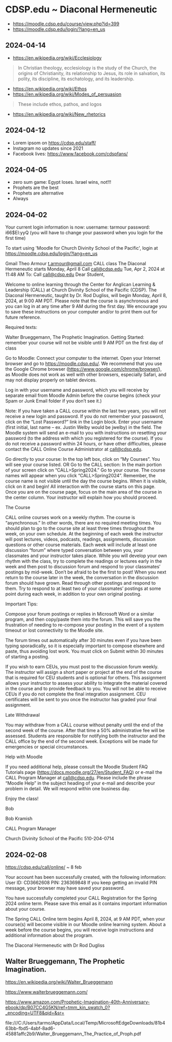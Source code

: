 # CDSP.edu ~ Diaconal Hermeneutic

* https://moodle.cdsp.edu/course/view.php?id=399
* https://moodle.cdsp.edu/login/?lang=en_us

## 2024-04-14

* https://en.wikipedia.org/wiki/Ecclesiology

>In Christian theology, ecclesiology is the study of the Church, the origins of Christianity, its relationship to Jesus, its role in salvation, its polity, its discipline, its eschatology, and its leadership.

* https://en.wikipedia.org/wiki/Ethos
* https://en.wikipedia.org/wiki/Modes_of_persuasion
> These include ethos, pathos, and logos
* https://en.wikipedia.org/wiki/New_rhetorics

## 2024-04-12

* Lorem ipsom on https://cdsp.edu/staff/
* Instagram no updates since 2021
* Facebook lives: https://www.facebook.com/cdspfans/

## 2024-04-05

* zero sum game: Egypt loses. Israel wins, not!!!
* Prophets are the best
* Prophets are alternative
* Always


## 2024-04-02

Your current login information is now:
username: tarmour
password: i66$EI:yyQ
(you will have to change your password
when you login for the first time)

To start using 'Moodle for Church Divinity School of the Pacific', login at
https://moodle.cdsp.edu/login/?lang=en_us


Gmail Theo Armour <t.armour@gmail.com>
CALL class The Diaconal Hermeneutic starts Monday, April 8
Call <call@cdsp.edu> Tue, Apr 2, 2024 at 11:48 AM
To: Call <call@cdsp.edu>
Dear Student,

Welcome to online learning through the Center for Anglican Learning & Leadership (CALL) at Church Divinity School of the Pacific (CDSP). The Diaconal Hermeneutic, taught by Dr. Rod Dugliss, will begin Monday, April 8, 2024, at 9:00 AM PDT. Please note that the course is asynchronous and you can log in at any time after 9 AM during the first day.
We encourage you to save these instructions on your computer and/or to print them out for future reference.

Required texts:

Walter Brueggemann, The Prophetic Imagination.
Getting Started: remember your course will not be visible until 9 AM PDT on the first day of class

Go to Moodle: Connect your computer to the internet. Open your Internet browser and go to https://moodle.cdsp.edu/. We recommend that you use the Google Chrome browser (https://www.google.com/chrome/browser/), as Moodle does not work as well with other browsers, especially Safari, and may not display properly on tablet devices.

Log in with your username and password, which you will receive by separate email from Moodle Admin before the course begins (check your Spam or Junk Email folder if you don’t see it.)

Note: If you have taken a CALL course within the last two years, you will not receive a new login and password.
If you do not remember your password, click on the “Lost Password?” link in the Login block. Enter your username (first initial, last name – ex. Justin Welby would be jwelby) in the field. The Moodle system will send an e-mail to you with instructions on resetting your password (to the address with which you registered for the course). If you do not receive a password within 24 hours, or have other difficulties, please contact the CALL Online Course Administrator at call@cdsp.edu.

Go directly to your course: In the top left box, click on “My Courses”. You will see your course listed.
OR Go to the CALL section: In the main portion of your screen click on “CALL>Spring2024.”
Go to your course. The course names will appear when you click “CALL>Spring2024”. Remember, the course name is not visible until the day the course begins. When it is visible, click on it and begin! All interaction with the course starts on this page. Once you are on the course page, focus on the main area of the course in the center column. Your instructor will explain how you should proceed.

The Course

CALL online courses work on a weekly rhythm. The course is “asynchronous.” In other words, there are no required meeting times. You should plan to go to the course site at least three times throughout the week, on your own schedule. At the beginning of each week the instructor will post lectures, videos, podcasts, readings, assignments, discussion questions or other course materials. Each week will include at least one discussion “forum” where typed conversation between you, your classmates and your instructor takes place. While you will develop your own rhythm with the class, try to complete the readings or lectures early in the week and then post to discussion forum and respond to your classmates’ postings by mid-week. Don’t be afraid to be the first to post! When you next return to the course later in the week, the conversation in the discussion forum should have grown. Read through other postings and respond to them. Try to respond to at least two of your classmates’ postings at some point during each week, in addition to your own original posting.

Important Tips:

Compose your forum postings or replies in Microsoft Word or a similar program, and then copy/paste them into the forum. This will save you the frustration of needing to re-compose your posting in the event of a system timeout or lost connectivity to the Moodle site.

The forum times out automatically after 30 minutes even if you have been typing sporadically, so it is especially important to compose elsewhere and paste, thus avoiding lost work. You must click on Submit within 30 minutes of starting a posting.

If you wish to earn CEUs, you must post to the discussion forum weekly. The instructor will assign a short paper or project at the end of the course that is required for CEU students and is optional for others. This assignment allows your instructor to assess your ability to integrate the material covered in the course and to provide feedback to you. You will not be able to receive CEUs if you do not complete the final integration assignment. CEU certificates will be sent to you once the instructor has graded your final assignment.

Late Withdrawal

You may withdraw from a CALL course without penalty until the end of the second week of the course. After that time a 50% administrative fee will be assessed. Students are responsible for notifying both the instructor and the CALL office by the end of the second week. Exceptions will be made for emergencies or special circumstances.

Help with Moodle

If you need additional help, please consult the Moodle Student FAQ Tutorials page (https://docs.moodle.org/27/en/Student_FAQ) or e-mail the CALL Program Manager at call@cdsp.edu. Please include the phrase “Moodle Help” in the subject heading of your e-mail and describe your problem in detail. We will respond within one business day.

Enjoy the class!

Bob

Bob Kramish

CALL Program Manager

Church Divinity School of the Pacific
510-204-0714


## 2024-02-08

https://cdsp.edu/call/online/ ~ 8 feb

Your account has been successfully created, with the following information: User ID: CD3662608 PIN: 236369848 If you keep getting an invalid PIN message, your browser may have saved your password.

You have successfully completed your CALL Registration for the Spring 2024 online term.
Please save this email as it contains important information about your course.


The Spring CALL Online term begins April 8, 2024, at 9 AM PDT, when your course(s) will become visible in our Moodle online learning system. About a week before the course begins, you will receive login instructions and additional information about the program.

The Diaconal Hermeneutic with Dr Rod Dugliss


## Walter Brueggemann, The Prophetic Imagination.

https://en.wikipedia.org/wiki/Walter_Brueggemann

https://www.walterbrueggemann.com/

https://www.amazon.com/Prophetic-Imagination-40th-Anniversary-ebook/dp/B07CC4G5KN/ref=tmm_kin_swatch_0?_encoding=UTF8&qid=&sr=

file:///C:/Users/tarmo/AppData/Local/Temp/MicrosoftEdgeDownloads/81b463bb-fbd5-4abf-8ad6-45881affc2b9/Walter_Brueggemann_The_Practice_of_Proph.pdf
